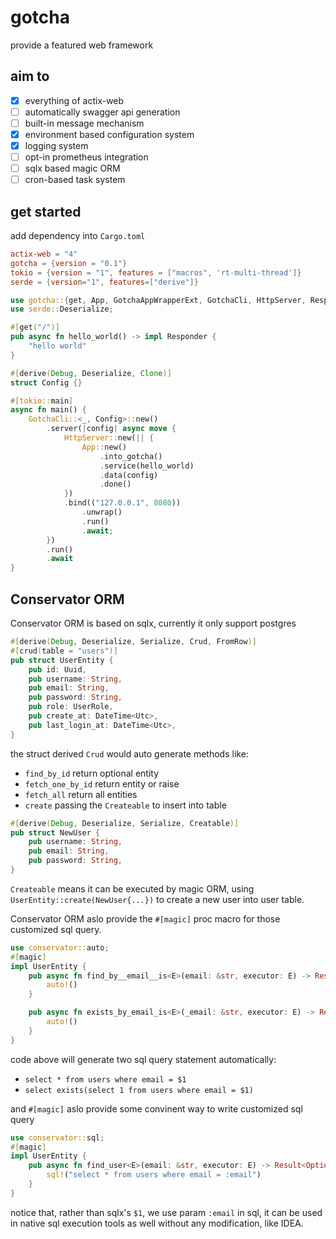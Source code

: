 # gotcha
provide a featured web framework

## aim to
 - [x] everything of actix-web
 - [ ] automatically swagger api generation
 - [ ] built-in message mechanism
 - [x] environment based configuration system
 - [x] logging system
 - [ ] opt-in prometheus integration
 - [ ] sqlx based magic ORM
 - [ ] cron-based task system

## get started
add dependency into `Cargo.toml`
```toml
actix-web = "4"
gotcha = {version = "0.1"}
tokio = {version = "1", features = ["macros", 'rt-multi-thread']}
serde = {version="1", features=["derive"]}
```
```rust
use gotcha::{get, App, GotchaAppWrapperExt, GotchaCli, HttpServer, Responder};
use serde::Deserialize;

#[get("/")]
pub async fn hello_world() -> impl Responder {
    "hello world"
}

#[derive(Debug, Deserialize, Clone)]
struct Config {}

#[tokio::main]
async fn main() {
    GotchaCli::<_, Config>::new()
        .server(|config| async move {
            HttpServer::new(|| {
                App::new()
                    .into_gotcha()
                    .service(hello_world)
                    .data(config)
                    .done()
            })
            .bind(("127.0.0.1", 8080))
                .unwrap()
                .run()
                .await;
        })
        .run()
        .await
}
```

## Conservator ORM

Conservator ORM is based on sqlx, currently it only support postgres

```rust
#[derive(Debug, Deserialize, Serialize, Crud, FromRow)]
#[crud(table = "users")]
pub struct UserEntity {
    pub id: Uuid,
    pub username: String,
    pub email: String,
    pub password: String,
    pub role: UserRole,
    pub create_at: DateTime<Utc>,
    pub last_login_at: DateTime<Utc>,
}
```
the struct derived `Crud` would auto generate methods like:
- `find_by_id` return optional entity
- `fetch_one_by_id` return entity or raise
- `fetch_all` return all entities
- `create` passing the `Createable` to insert into table

```rust 
#[derive(Debug, Deserialize, Serialize, Creatable)]
pub struct NewUser {
    pub username: String,
    pub email: String,
    pub password: String,
}
```

`Createable` means it can be executed by magic ORM, using `UserEntity::create(NewUser{...})` to create a new user into
user table.

Conservator ORM aslo provide the `#[magic]` proc macro for those customized sql query.
```rust
use conservator::auto;
#[magic]
impl UserEntity {
    pub async fn find_by__email__is<E>(email: &str, executor: E) -> Result<Option<UserEntity>, Error> {
        auto!()
    }

    pub async fn exists_by_email_is<E>(_email: &str, executor: E) -> Result<bool, Error> {
        auto!()
    }
}
```
code above will generate two sql query statement automatically:
 - `select * from users where email = $1`
 - `select exists(select 1 from users where email = $1)`

and `#[magic]` aslo provide some convinent way to write customized sql query
```rust
use conservator::sql;
#[magic]
impl UserEntity {
    pub async fn find_user<E>(email: &str, executor: E) -> Result<Option<UserEntity>, Error> {
        sql!("select * from users where email = :email")
    }
}
```
notice that, rather than sqlx's `$1`, we use param `:email` in sql, it can be used in native sql execution tools as well without any modification, like IDEA.
